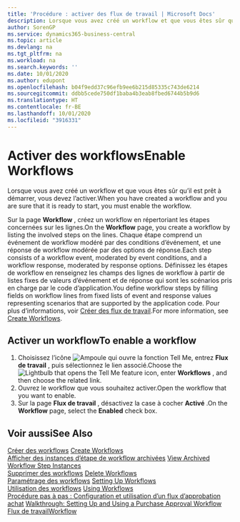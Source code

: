 ```yaml
---
title: 'Procédure : activer des flux de travail | Microsoft Docs'
description: Lorsque vous avez créé un workflow et que vous êtes sûr qu’il est prêt à démarrer, vous devez l’activer.
author: SorenGP
ms.service: dynamics365-business-central
ms.topic: article
ms.devlang: na
ms.tgt_pltfrm: na
ms.workload: na
ms.search.keywords: ''
ms.date: 10/01/2020
ms.author: edupont
ms.openlocfilehash: b04f9edd37c96efb9ee6b215d85335c743de6214
ms.sourcegitcommit: ddbb5cede750df1baba4b3eab8fbed6744b5b9d6
ms.translationtype: HT
ms.contentlocale: fr-BE
ms.lasthandoff: 10/01/2020
ms.locfileid: "3916331"
---
```

# <a name="enable-workflows"></a><span data-ttu-id="cfa9e-103">Activer des workflows</span><span class="sxs-lookup"><span data-stu-id="cfa9e-103">Enable Workflows</span></span>
<span data-ttu-id="cfa9e-104">Lorsque vous avez créé un workflow et que vous êtes sûr qu’il est prêt à démarrer, vous devez l’activer.</span><span class="sxs-lookup"><span data-stu-id="cfa9e-104">When you have created a workflow and you are sure that it is ready to start, you must enable the workflow.</span></span>  

 <span data-ttu-id="cfa9e-105">Sur la page **Workflow** , créez un workflow en répertoriant les étapes concernées sur les lignes.</span><span class="sxs-lookup"><span data-stu-id="cfa9e-105">On the **Workflow** page, you create a workflow by listing the involved steps on the lines.</span></span> <span data-ttu-id="cfa9e-106">Chaque étape comprend un événement de workflow modéré par des conditions d’événement, et une réponse de workflow modérée par des options de réponse.</span><span class="sxs-lookup"><span data-stu-id="cfa9e-106">Each step consists of a workflow event, moderated by event conditions, and a workflow response, moderated by response options.</span></span> <span data-ttu-id="cfa9e-107">Définissez les étapes de workflow en renseignez les champs des lignes de workflow à partir de listes fixes de valeurs d’événement et de réponse qui sont les scénarios pris en charge par le code d’application.</span><span class="sxs-lookup"><span data-stu-id="cfa9e-107">You define workflow steps by filling fields on workflow lines from fixed lists of event and response values representing scenarios that are supported by the application code.</span></span> <span data-ttu-id="cfa9e-108">Pour plus d’informations, voir [Créer des flux de travail](across-how-to-create-workflows.md).</span><span class="sxs-lookup"><span data-stu-id="cfa9e-108">For more information, see [Create Workflows](across-how-to-create-workflows.md).</span></span>  

## <a name="to-enable-a-workflow"></a><span data-ttu-id="cfa9e-109">Activer un workflow</span><span class="sxs-lookup"><span data-stu-id="cfa9e-109">To enable a workflow</span></span>  
1.  <span data-ttu-id="cfa9e-110">Choisissez l’icône ![Ampoule qui ouvre la fonction Tell Me](media/ui-search/search_small.png "Dites-moi ce que vous voulez faire"), entrez **Flux de travail** , puis sélectionnez le lien associé.</span><span class="sxs-lookup"><span data-stu-id="cfa9e-110">Choose the ![Lightbulb that opens the Tell Me feature](media/ui-search/search_small.png "Tell me what you want to do") icon, enter **Workflows** , and then choose the related link.</span></span>  
2.  <span data-ttu-id="cfa9e-111">Ouvrez le workflow que vous souhaitez activer.</span><span class="sxs-lookup"><span data-stu-id="cfa9e-111">Open the workflow that you want to enable.</span></span>  
3.  <span data-ttu-id="cfa9e-112">Sur la page **Flux de travail** , désactivez la case à cocher **Activé** .</span><span class="sxs-lookup"><span data-stu-id="cfa9e-112">On the **Workflow** page, select the **Enabled** check box.</span></span>  

## <a name="see-also"></a><span data-ttu-id="cfa9e-113">Voir aussi</span><span class="sxs-lookup"><span data-stu-id="cfa9e-113">See Also</span></span>  
 <span data-ttu-id="cfa9e-114">[Créer des workflows](across-how-to-create-workflows.md) </span><span class="sxs-lookup"><span data-stu-id="cfa9e-114">[Create Workflows](across-how-to-create-workflows.md) </span></span>  
 <span data-ttu-id="cfa9e-115">[Afficher des instances d’étape de workflow archivées](across-how-to-view-archived-workflow-step-instances.md) </span><span class="sxs-lookup"><span data-stu-id="cfa9e-115">[View Archived Workflow Step Instances](across-how-to-view-archived-workflow-step-instances.md) </span></span>  
 <span data-ttu-id="cfa9e-116">[Supprimer des workflows](across-how-to-delete-workflows.md) </span><span class="sxs-lookup"><span data-stu-id="cfa9e-116">[Delete Workflows](across-how-to-delete-workflows.md) </span></span>  
 <span data-ttu-id="cfa9e-117">[Paramétrage des workflows](across-set-up-workflows.md) </span><span class="sxs-lookup"><span data-stu-id="cfa9e-117">[Setting Up Workflows](across-set-up-workflows.md) </span></span>  
 <span data-ttu-id="cfa9e-118">[Utilisation des workflows](across-use-workflows.md) </span><span class="sxs-lookup"><span data-stu-id="cfa9e-118">[Using Workflows](across-use-workflows.md) </span></span>  
 <span data-ttu-id="cfa9e-119">[Procédure pas à pas : Configuration et utilisation d’un flux d’approbation achat](walkthrough-setting-up-and-using-a-purchase-approval-workflow.md) </span><span class="sxs-lookup"><span data-stu-id="cfa9e-119">[Walkthrough: Setting Up and Using a Purchase Approval Workflow](walkthrough-setting-up-and-using-a-purchase-approval-workflow.md) </span></span>  
 [<span data-ttu-id="cfa9e-120">Flux de travail</span><span class="sxs-lookup"><span data-stu-id="cfa9e-120">Workflow</span></span>](across-workflow.md)   

